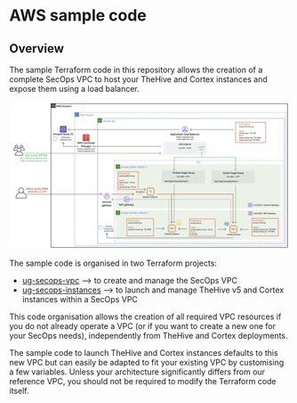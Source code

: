 # AWS sample code

## Overview

The sample Terraform code in this repository allows the creation of a complete SecOps VPC to host your TheHive and Cortex instances and expose them using a load balancer.

![SecOps VPC overview](./assets/ALB.png)

The sample code is organised in two Terraform projects:

* [ug-secops-vpc](ug-secops-vpc/) --> to create and manage the SecOps VPC
* [ug-secops-instances](ug-secops-instances/) --> to launch and manage TheHive v5 and Cortex instances within a SecOps VPC

This code organisation allows the creation of all required VPC resources if you do not already operate a VPC (or if you want to create a new one for your SecOps needs), independently from TheHive and Cortex deployments.

The sample code to launch TheHive and Cortex instances defaults to this new VPC but can easily be adapted to fit your existing VPC by customising a few variables. Unless your architecture significantly differs from our reference VPC, you should not be required to modify the Terraform code itself.
